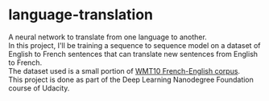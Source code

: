 # language-translation
A neural network to translate from one language to another.<br />
In this project, I'll be training a sequence to sequence model on a dataset of English to 
French sentences that can translate new sentences from English to French.<br />
The dataset used is a small portion of [WMT10 French-English corpus](http://www.statmt.org/wmt10/translation-task.html).<br />
This project is done as part of the Deep Learning Nanodegree Foundation course of Udacity.
